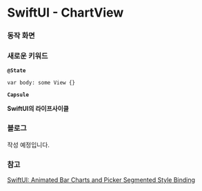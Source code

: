 # SwiftUI - ChartView


### 동작 화면





### 새로운 키워드

**`@State`**

`var body: some View {}`

**`Capsule`**

**SwiftUI의 라이프사이클**



### 블로그

작성 예정입니다.



### 참고

[SwiftUI: Animated Bar Charts and Picker Segmented Style Binding](https://youtu.be/5lSJzzI2fj8)

